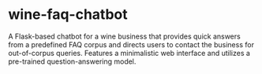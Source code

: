 # wine-faq-chatbot
A Flask-based chatbot for a wine business that provides quick answers from a predefined FAQ corpus and directs users to contact the business for out-of-corpus queries. Features a minimalistic web interface and utilizes a pre-trained question-answering model.
